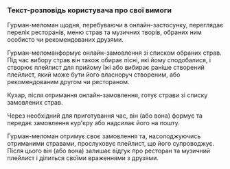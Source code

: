 ### Текст-розповідь користувача про свої вимоги

Гурман-меломан щодня, перебуваючи в онлайн-застосунку, переглядає перелік ресторанів, меню страв та музичних творів, обраних ним особисто чи рекомендованих друзями.

Гурман-меломанформує онлайн-замовлення зі списком обраних страв. Під час вибору страв він також обирає пісні, які йому сподобалися, і створює плейлист для прийому їжі або вибирає раніше створений плейлист, який може бути його власноруч створеним, або рекомендованим другом чи рестораном.

Кухар, після отримання онлайн-замовлення, готує страви зі списку замовлених страв. 

Через необхідний для приготування час, він (або вона) формує та передає замовлення кур'єру або надсилає його на пошту.

Гурман-меломан отримує своє замовлення та, насолоджуючись отриманими стравами, прослуховує плейлист, що його супроводжує. Після цього він (або вона) залишає відгук про ресторан та музичний плейлист і ділиться своїми враженнями з друзями.

